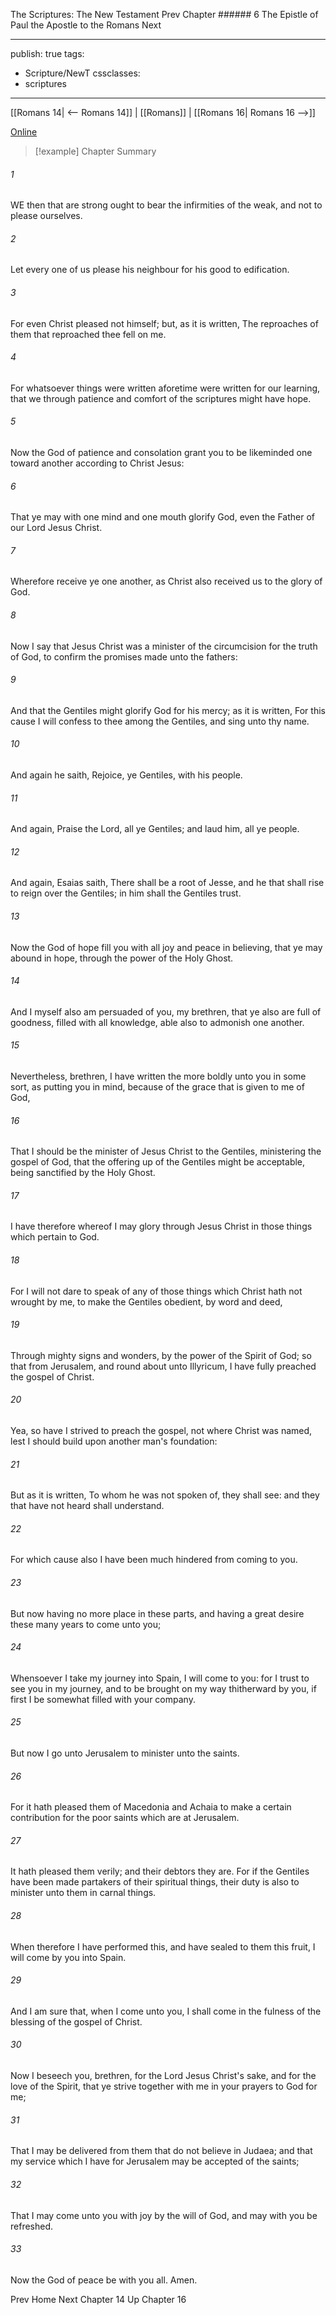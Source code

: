 The Scriptures: The New Testament
Prev
Chapter ###### 6
The Epistle of Paul the Apostle to the Romans
Next

---
publish: true
tags:
  - Scripture/NewT
cssclasses:
  - scriptures
---
[[Romans 14| <-- Romans 14]] | [[Romans]] | [[Romans 16| Romans 16 -->]]

[Online](https://churchofjesuschrist.org/study/scriptures/nt/rom/15?lang=eng)

>[!example] Chapter Summary
>
###### 1
WE then that are strong ought to bear the infirmities of the weak, and not to please ourselves.
###### 2
Let every one of us please his neighbour for his good to edification.
###### 3
For even Christ pleased not himself; but, as it is written, The reproaches of them that reproached thee fell on me.
###### 4
For whatsoever things were written aforetime were written for our learning, that we through patience and comfort of the scriptures might have hope.
###### 5
Now the God of patience and consolation grant you to be likeminded one toward another according to Christ Jesus:
###### 6
That ye may with one mind and one mouth glorify God, even the Father of our Lord Jesus Christ.
###### 7
Wherefore receive ye one another, as Christ also received us to the glory of God.
###### 8
Now I say that Jesus Christ was a minister of the circumcision for the truth of God, to confirm the promises made unto the fathers:
###### 9
And that the Gentiles might glorify God for his mercy; as it is written, For this cause I will confess to thee among the Gentiles, and sing unto thy name.
###### 10
And again he saith, Rejoice, ye Gentiles, with his people.
###### 11
And again, Praise the Lord, all ye Gentiles; and laud him, all ye people.
###### 12
And again, Esaias saith, There shall be a root of Jesse, and he that shall rise to reign over the Gentiles; in him shall the Gentiles trust.
###### 13
Now the God of hope fill you with all joy and peace in believing, that ye may abound in hope, through the power of the Holy Ghost.
###### 14
And I myself also am persuaded of you, my brethren, that ye also are full of goodness, filled with all knowledge, able also to admonish one another.
###### 15
Nevertheless, brethren, I have written the more boldly unto you in some sort, as putting you in mind, because of the grace that is given to me of God,
###### 16
That I should be the minister of Jesus Christ to the Gentiles, ministering the gospel of God, that the offering up of the Gentiles might be acceptable, being sanctified by the Holy Ghost.
###### 17
I have therefore whereof I may glory through Jesus Christ in those things which pertain to God.
###### 18
For I will not dare to speak of any of those things which Christ hath not wrought by me, to make the Gentiles obedient, by word and deed,
###### 19
Through mighty signs and wonders, by the power of the Spirit of God; so that from Jerusalem, and round about unto Illyricum, I have fully preached the gospel of Christ.
###### 20
Yea, so have I strived to preach the gospel, not where Christ was named, lest I should build upon another man's foundation:
###### 21
But as it is written, To whom he was not spoken of, they shall see: and they that have not heard shall understand.
###### 22
For which cause also I have been much hindered from coming to you.
###### 23
But now having no more place in these parts, and having a great desire these many years to come unto you;
###### 24
Whensoever I take my journey into Spain, I will come to you: for I trust to see you in my journey, and to be brought on my way thitherward by you, if first I be somewhat filled with your company.
###### 25
But now I go unto Jerusalem to minister unto the saints.
###### 26
For it hath pleased them of Macedonia and Achaia to make a certain contribution for the poor saints which are at Jerusalem.
###### 27
It hath pleased them verily; and their debtors they are. For if the Gentiles have been made partakers of their spiritual things, their duty is also to minister unto them in carnal things.
###### 28
When therefore I have performed this, and have sealed to them this fruit, I will come by you into Spain.
###### 29
And I am sure that, when I come unto you, I shall come in the fulness of the blessing of the gospel of Christ.
###### 30
Now I beseech you, brethren, for the Lord Jesus Christ's sake, and for the love of the Spirit, that ye strive together with me in your prayers to God for me;
###### 31
That I may be delivered from them that do not believe in Judaea; and that my service which I have for Jerusalem may be accepted of the saints;
###### 32
That I may come unto you with joy by the will of God, and may with you be refreshed.
###### 33
Now the God of peace be with you all. Amen.

Prev
Home
Next
Chapter 14
Up
Chapter 16



